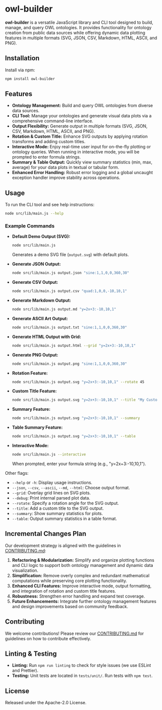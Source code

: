 # owl-builder

**owl-builder** is a versatile JavaScript library and CLI tool designed to build, manage, and query OWL ontologies. It provides functionality for ontology creation from public data sources while offering dynamic data plotting features in multiple formats (SVG, JSON, CSV, Markdown, HTML, ASCII, and PNG).

## Installation

Install via npm:

```bash
npm install owl-builder
```

## Features

- **Ontology Management:** Build and query OWL ontologies from diverse data sources.
- **CLI Tool:** Manage your ontologies and generate visual data plots via a comprehensive command-line interface.
- **Output Flexibility:** Generate output in multiple formats (SVG, JSON, CSV, Markdown, HTML, ASCII, and PNG).
- **Rotation & Custom Title:** Enhance SVG outputs by applying rotation transforms and adding custom titles.
- **Interactive Mode:** Enjoy real-time user input for on-the-fly plotting or ontology queries. When running in interactive mode, you will be prompted to enter formula strings.
- **Summary & Table Output:** Quickly view summary statistics (min, max, average) for your data plots in textual or tabular form.
- **Enhanced Error Handling:** Robust error logging and a global uncaught exception handler improve stability across operations.

## Usage

To run the CLI tool and see help instructions:

```bash
node src/lib/main.js --help
```

### Example Commands

- **Default Demo Output (SVG):**
  ```bash
  node src/lib/main.js
  ```
  Generates a demo SVG file (`output.svg`) with default plots.

- **Generate JSON Output:**
  ```bash
  node src/lib/main.js output.json "sine:1,1,0,0,360,30"
  ```

- **Generate CSV Output:**
  ```bash
  node src/lib/main.js output.csv "quad:1,0,0,-10,10,1"
  ```

- **Generate Markdown Output:**
  ```bash
  node src/lib/main.js output.md "y=2x+3:-10,10,1"
  ```

- **Generate ASCII Art Output:**
  ```bash
  node src/lib/main.js output.txt "sine:1,1,0,0,360,30"
  ```

- **Generate HTML Output with Grid:**
  ```bash
  node src/lib/main.js output.html --grid "y=2x+3:-10,10,1"
  ```

- **Generate PNG Output:**
  ```bash
  node src/lib/main.js output.png "sine:1,1,0,0,360,30"
  ```

- **Rotation Feature:**
  ```bash
  node src/lib/main.js output.svg "y=2x+3:-10,10,1" --rotate 45
  ```

- **Custom Title Feature:**
  ```bash
  node src/lib/main.js output.svg "y=2x+3:-10,10,1" --title "My Custom Plot Title"
  ```

- **Summary Feature:**
  ```bash
  node src/lib/main.js output.svg "y=2x+3:-10,10,1" --summary
  ```

- **Table Summary Feature:**
  ```bash
  node src/lib/main.js output.svg "y=2x+3:-10,10,1" --table
  ```

- **Interactive Mode:**
  ```bash
  node src/lib/main.js --interactive
  ```
  When prompted, enter your formula string (e.g., "y=2x+3:-10,10,1").

Other flags:
- `--help` or `-h`: Display usage instructions.
- `--json`, `--csv`, `--ascii`, `--md`, `--html`: Choose output format.
- `--grid`: Overlay grid lines on SVG plots.
- `--debug`: Print internal parsed plot data.
- `--rotate`: Specify a rotation angle for the SVG output.
- `--title`: Add a custom title to the SVG output.
- `--summary`: Show summary statistics for plots.
- `--table`: Output summary statistics in a table format.

## Incremental Changes Plan

Our development strategy is aligned with the guidelines in [CONTRIBUTING.md](./CONTRIBUTING.md):

1. **Refactoring & Modularization:** Simplify and organize plotting functions and CLI logic to support both ontology management and dynamic data visualization.
2. **Simplification:** Remove overly complex and redundant mathematical computations while preserving core plotting functionality.
3. **Enhanced CLI Features:** Improve interactive mode, output formatting, and integration of rotation and custom title features.
4. **Robustness:** Strengthen error handling and expand test coverage.
5. **Future Enhancements:** Integrate further ontology management features and design improvements based on community feedback.

## Contributing

We welcome contributions! Please review our [CONTRIBUTING.md](./CONTRIBUTING.md) for guidelines on how to contribute effectively.

## Linting & Testing

- **Linting:** Run `npm run linting` to check for style issues (we use ESLint and Prettier).
- **Testing:** Unit tests are located in `tests/unit/`. Run tests with `npm test`.

## License

Released under the Apache-2.0 License.
